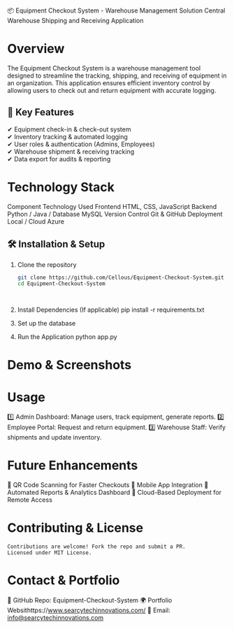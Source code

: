📦 Equipment Checkout System - Warehouse Management Solution
    Central Warehouse Shipping and Receiving Application

# Overview
The Equipment Checkout System is a warehouse management tool designed to streamline the tracking, shipping, and receiving of equipment in an organization. This application ensures efficient inventory control by allowing users to check out and return equipment with accurate logging.

## 🚀 Key Features
✔ Equipment check-in & check-out system  
✔ Inventory tracking & automated logging  
✔ User roles & authentication (Admins, Employees)  
✔ Warehouse shipment & receiving tracking  
✔ Data export for audits & reporting  

# Technology Stack
Component	        Technology Used
Frontend	        HTML, CSS, JavaScript 
Backend	            Python / Java / 
Database	        MySQL 
Version Control	    Git & GitHub
Deployment	        Local / Cloud Azure

## 🛠 Installation & Setup
1. Clone the repository  
   ```bash
   git clone https://github.com/Cellous/Equipment-Checkout-System.git
   cd Equipment-Checkout-System

    
2. Install Dependencies (If applicable)
    pip install -r requirements.txt

3. Set up the database

4. Run the Application
    python app.py  

# Demo & Screenshots

# Usage
1️⃣ Admin Dashboard: Manage users, track equipment, generate reports.
2️⃣ Employee Portal: Request and return equipment.
3️⃣ Warehouse Staff: Verify shipments and update inventory.

# Future Enhancements
🔹 QR Code Scanning for Faster Checkouts
🔹 Mobile App Integration
🔹 Automated Reports & Analytics Dashboard
🔹 Cloud-Based Deployment for Remote Access



# Contributing & License
    Contributions are welcome! Fork the repo and submit a PR.
    Licensed under MIT License.

# Contact & Portfolio
🔗 GitHub Repo: Equipment-Checkout-System
🌍 Portfolio Websithttps://www.searcytechinnovations.com/
📧 Email: info@searcytechinnovations.com
